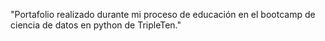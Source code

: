 "Portafolio realizado durante mi proceso de educación en el bootcamp de ciencia de datos en python de TripleTen."
